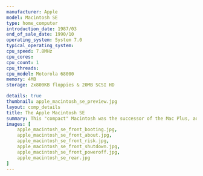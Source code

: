 ```yaml
---
manufacturer: Apple
model: Macintosh SE
type: home_computer
introduction_date: 1987/03
end_of_sale_date: 1990/10
operating_system: System 7.0
typical_operating_system: 
cpu_speed: 7.8MHz
cpu_cores:
cpu_count: 1
cpu_threads:
cpu_model: Motorola 68000
memory: 4MB
storage: 2x800KB floppies & 20MB SCSI HD

details: true
thumbnail: apple_macintosh_se_preview.jpg
layout: comp_details
title: The Apple Macintosh SE
summary: This "compact" Macintosh was the successor of the Mac Plus, adding some minor expansion capabilities.  This specific system is outfitted with an AE Transwarp SE card, upgrading it to a 68030 processor.
images: [ 
    apple_macintosh_se_front_booting.jpg,
    apple_macintosh_se_front_about.jpg,
    apple_macintosh_se_front_risk.jpg,
    apple_macintosh_se_front_shutdown.jpg,
    apple_macintosh_se_front_poweroff.jpg,
    apple_macintosh_se_rear.jpg
]
---
```


